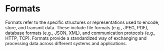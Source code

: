 # Formats

Formats refer to the specific structures or representations used to encode, store, and transmit data. These include file formats (e.g., JPEG, PDF), database formats (e.g., JSON, XML), and communication protocols (e.g., HTTP, TCP). Formats provide a standardized way of exchanging and processing data across different systems and applications.
